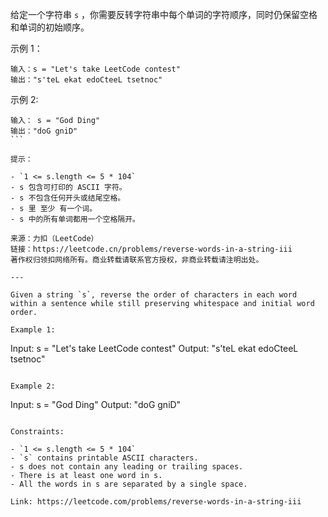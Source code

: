 给定一个字符串 `s` ，你需要反转字符串中每个单词的字符顺序，同时仍保留空格和单词的初始顺序。

示例 1：

```
输入：s = "Let's take LeetCode contest"
输出："s'teL ekat edoCteeL tsetnoc"
```

示例 2:

```
输入： s = "God Ding"
输出："doG gniD"
``` 

提示：

- `1 <= s.length <= 5 * 104`
- s 包含可打印的 ASCII 字符。
- s 不包含任何开头或结尾空格。
- s 里 至少 有一个词。
- s 中的所有单词都用一个空格隔开。

来源：力扣（LeetCode）
链接：https://leetcode.cn/problems/reverse-words-in-a-string-iii
著作权归领扣网络所有。商业转载请联系官方授权，非商业转载请注明出处。

---

Given a string `s`, reverse the order of characters in each word within a sentence while still preserving whitespace and initial word order.

Example 1:

```
Input: s = "Let's take LeetCode contest"
Output: "s'teL ekat edoCteeL tsetnoc"
```

Example 2:

```
Input: s = "God Ding"
Output: "doG gniD"
```

Constraints:

- `1 <= s.length <= 5 * 104`
- `s` contains printable ASCII characters.
- s does not contain any leading or trailing spaces.
- There is at least one word in s.
- All the words in s are separated by a single space.

Link: https://leetcode.com/problems/reverse-words-in-a-string-iii
